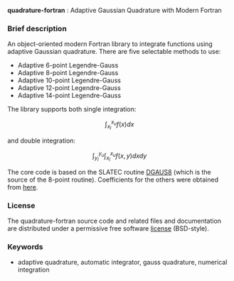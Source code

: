 **quadrature-fortran** : Adaptive Gaussian Quadrature with Modern Fortran

### Brief description

An object-oriented modern Fortran library to integrate functions using adaptive Gaussian quadrature. There are five selectable methods to use:
* Adaptive 6-point Legendre-Gauss
* Adaptive 8-point Legendre-Gauss
* Adaptive 10-point Legendre-Gauss
* Adaptive 12-point Legendre-Gauss
* Adaptive 14-point Legendre-Gauss

The library supports both single integration:
```math
\int_{x_l}^{x_u} f(x) dx
```

and double integration:
```math
\int_{y_l}^{y_u} \int_{x_l}^{x_u} f(x,y) dx dy
```

The core code is based on the SLATEC routine [DGAUS8](http://www.netlib.org/slatec/src/dgaus8.f) (which is the source of the 8-point routine). Coefficients for the others were obtained from [here](http://processingjs.nihongoresources.com/bezierinfo/legendre-gauss-values.php).

### License

The quadrature-fortran source code and related files and documentation are distributed under a permissive free software [license](https://github.com/jacobwilliams/quadrature-module/blob/master/LICENSE) (BSD-style).

### Keywords

* adaptive quadrature, automatic integrator, gauss quadrature, numerical integration
